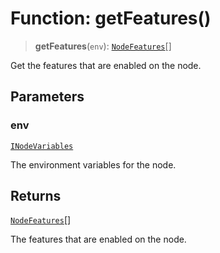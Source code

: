 # Function: getFeatures()

> **getFeatures**(`env`): [`NodeFeatures`](../type-aliases/NodeFeatures.md)[]

Get the features that are enabled on the node.

## Parameters

### env

[`INodeVariables`](../interfaces/INodeVariables.md)

The environment variables for the node.

## Returns

[`NodeFeatures`](../type-aliases/NodeFeatures.md)[]

The features that are enabled on the node.
